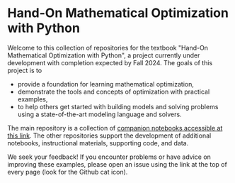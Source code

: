 # Hand-On Mathematical Optimization with Python

Welcome to this collection of repositories for the textbook "Hand-On Mathematical Optimization with Python", a project currently under development with completion expected by Fall 2024. The goals of this project is to

* provide a foundation for learning mathematical optimization,
* demonstrate the tools and concepts of optimization with practical examples,
* to help others get started with building models and solving problems using a state-of-the-art modeling language and solvers.

The main repository is a collection of [companion notebooks accessible at this link](https://mobook.github.io/MO-book/). The other repositories support the development of additional notebooks, instructional materials, supporting code, and data.

We seek your feedback! If you encounter problems or have advice on improving these examples, please open an issue using the link at the top of every page (look for the Github cat icon).
